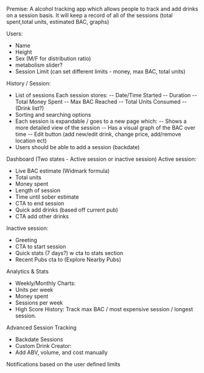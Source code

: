 Premise:
A alcohol tracking app which allows people to track and add drinks on a session basis. It will keep a record of all of the sessions (total spent,total units, estimated BAC, graphs)

Users:
- Name
- Height
- Sex (M/F for distribution ratio)
- metabolism slider?
- Session Limit (can set different limits - money, max BAC, total units)

History / Session:
- List of sessions
Each session stores:
-- Date/Time Started
-- Duration
-- Total Money Spent
-- Max BAC Reached
-- Total Units Consumed
-- (Drink list?)
- Sorting and searching options
- Each session is expandable / goes to a new page which:
-- Shows a more detailed view of the session
-- Has a visual graph of the BAC over time
-- Edit button (add new/edit drink, change price, add/remove location ect)
- Users should be able to add a session (backdate)

Dashboard  (Two states - Active session or inactive session)
Active session: 
- Live BAC estimate (Widmark formula)
- Total units
- Money spent
- Length of session
- Time until sober estimate
- CTA to end session
- Quick add drinks (based off current pub)
- CTA add other drinks

Inactive session:
- Greeting
- CTA to start session
- Quick stats (7 days?) w cta to stats section
-  Recent Pubs cta to (Explore Nearby Pubs)



Analytics & Stats
- Weekly/Monthly Charts:
- Units per week
- Money spent
- Sessions per week
- High Score History: Track max BAC / most expensive session / longest session.


Advanced Session Tracking
- Backdate Sessions
- Custom Drink Creator:
- Add ABV, volume, and cost manually


Notifications based on the user defined limits
